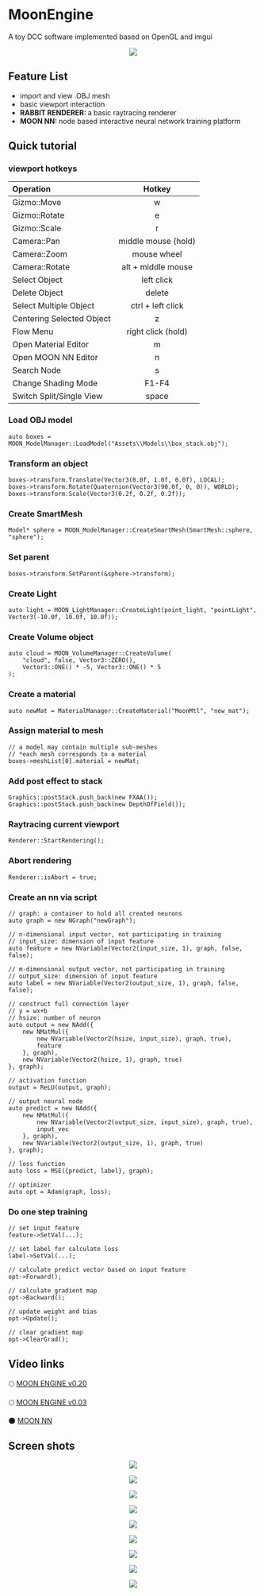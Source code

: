 # MoonEngine
A toy DCC software implemented based on OpenGL and imgui

<p align="center">
    <img src="ToyBox/Assets/Others/v02 (2).png">
</p>


## Feature List
- import and view .OBJ mesh
- basic viewport interaction
- <strong>RABBIT RENDERER: </strong> a basic raytracing renderer
- <strong>MOON NN: </strong> node based interactive neural network training platform


## Quick tutorial
### viewport hotkeys
|Operation                  |Hotkey             |
|:-                         |:-:                |
|Gizmo::Move                |w                  |
|Gizmo::Rotate              |e                  |
|Gizmo::Scale               |r                  |
|Camera::Pan                |middle mouse (hold)|
|Camera::Zoom               |mouse wheel        |
|Camera::Rotate             |alt + middle mouse |
|Select Object              |left click         |
|Delete Object              |delete             |
|Select Multiple Object     |ctrl + left click  |
|Centering Selected Object  |z                  |
|Flow Menu                  |right click (hold) |
|Open Material Editor       |m                  |
|Open MOON NN Editor        |n                  |
|Search Node                |s                  |
|Change Shading Mode        |F1-F4              |
|Switch Split/Single View   |space              |

### Load OBJ model
```
auto boxes = MOON_ModelManager::LoadModel("Assets\\Models\\box_stack.obj");
```

### Transform an object
```
boxes->transform.Translate(Vector3(0.0f, 1.0f, 0.0f), LOCAL);
boxes->transform.Rotate(Quaternion(Vector3(90.0f, 0, 0)), WORLD);
boxes->transform.Scale(Vector3(0.2f, 0.2f, 0.2f));
```

### Create SmartMesh
```
Model* sphere = MOON_ModelManager::CreateSmartMesh(SmartMesh::sphere, "sphere");
```

### Set parent
```
boxes->transform.SetParent(&sphere->transform);
```

### Create Light
```
auto light = MOON_LightManager::CreateLight(point_light, "pointLight", Vector3(-10.0f, 10.0f, 10.0f));
```

### Create Volume object
```
auto cloud = MOON_VolumeManager::CreateVolume(
	"cloud", false, Vector3::ZERO(), 
	Vector3::ONE() * -5, Vector3::ONE() * 5
);
```

### Create a material
```
auto newMat = MaterialManager::CreateMaterial("MoonMtl", "new_mat");
```

### Assign material to mesh
```
// a model may contain multiple sub-meshes
// *each mesh corresponds to a material
boxes->meshList[0].material = newMat;
```

### Add post effect to stack
```
Graphics::postStack.push_back(new FXAA());
Graphics::postStack.push_back(new DepthOfField());
```

### Raytracing current viewport
```
Renderer::StartRendering();
```

### Abort rendering
```
Renderer::isAbort = true;
```

### Create an nn via script
```
// graph: a container to hold all created neurons
auto graph = new NGraph("newGraph");

// n-dimensional input vector, not participating in training
// input_size: dimension of input feature
auto feature = new NVariable(Vector2(input_size, 1), graph, false, false);

// m-dimensional output vector, not participating in training
// output_size: dimension of input feature
auto label = new NVariable(Vector2(output_size, 1), graph, false, false);

// construct full connection layer
// y = wx+b
// hsize: number of neuron
auto output = new NAdd({
    new NMatMul({
        new NVariable(Vector2(hsize, input_size), graph, true),
        feature
    }, graph),
    new NVariable(Vector2(hsize, 1), graph, true)
}, graph);
                
// activation function
output = ReLU(output, graph);

// output neural node
auto predict = new NAdd({
    new NMatMul({
        new NVariable(Vector2(output_size, input_size), graph, true),
        input_vec
    }, graph),
    new NVariable(Vector2(output_size, 1), graph, true)
}, graph);

// loss function
auto loss = MSE({predict, label}, graph);

// optimizer
auto opt = Adam(graph, loss);
```

### Do one step training
```
// set input feature
feature->SetVal(...);

// set label for calculate loss
label->SetVal(...);

// calculate predict vector based on input feature
opt->Forward();

// calculate gradient map
opt->Backward();

// update weight and bias
opt->Update();

// clear gradient map
opt->ClearGrad();
```


## Video links
:full_moon: [MOON ENGINE v0.20](https://www.bilibili.com/video/BV1iK4y1C7h7)

:full_moon: [MOON ENGINE v0.03](https://www.bilibili.com/video/BV1iK4y1C7h7)

:new_moon: [MOON NN](https://www.bilibili.com/video/BV1GT4y137kx)


## Screen shots
<p align="center">
    <img src="ToyBox/Assets/Others/v02 (1).png">
</p>
<p align="center">
    <img src="ToyBox/Assets/Others/v02 (3).png">
</p>
<p align="center">
    <img src="ToyBox/Assets/Others/v02 (4).png">
</p>
<p align="center">
    <img src="ToyBox/Assets/Others/v02 (5).png">
</p>
<p align="center">
    <img src="ToyBox/Assets/Others/v02 (7).png">
</p>
<p align="center">
    <img src="ToyBox/Assets/Others/v02 (8).png">
</p>
<p align="center">
    <img src="ToyBox/Assets/Others/v02 (9).png">
</p>
<p align="center">
    <img src="ToyBox/Assets/Others/v02 (6).png">
</p>
<p align="center">
    <img src="ToyBox/Assets/Others/sc03.jpg">
</p>
